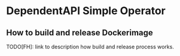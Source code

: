 # DependentAPI Simple Operator

## How to build and release Dockerimage

TODO[FH]: link to description how build and release process works.
